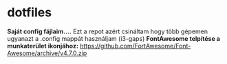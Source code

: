 # dotfiles
<b>Saját config fájlaim....</b>
Ezt a repot azért csináltam hogy több gépemen ugyanazt a .config mappát használjam (i3-gaps)
<b>FontAwesome telpítése a munkaterület ikonjához:</b> https://github.com/FortAwesome/Font-Awesome/archive/v4.7.0.zip
